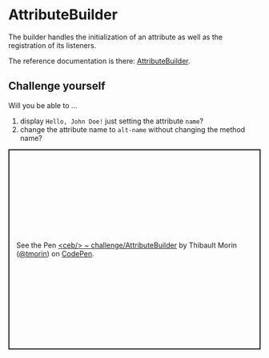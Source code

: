 # AttributeBuilder

The builder handles the initialization of an attribute as well as the registration of its listeners.

The reference documentation is there: [AttributeBuilder](../api/classes/AttributeBuilder.html).

## Challenge yourself

Will you be able to ...
1. display `Hello, John Doe!` just setting the attribute `name`?
2. change the attribute name to `alt-name` without changing the method name?

<p class="codepen" data-height="400" data-theme-id="light" data-default-tab="js,result" data-slug-hash="rNmvGqq" data-editable="true" data-user="tmorin" style="height: 400px; box-sizing: border-box; display: flex; align-items: center; justify-content: center; border: 2px solid; margin: 1em 0; padding: 1em;">
  <span>See the Pen <a href="https://codepen.io/tmorin/pen/rNmvGqq">
  &lt;ceb/&gt; ~ challenge/AttributeBuilder</a> by Thibault Morin (<a href="https://codepen.io/tmorin">@tmorin</a>)
  on <a href="https://codepen.io">CodePen</a>.</span>
</p>
<script async src="https://cpwebassets.codepen.io/assets/embed/ei.js"></script>
